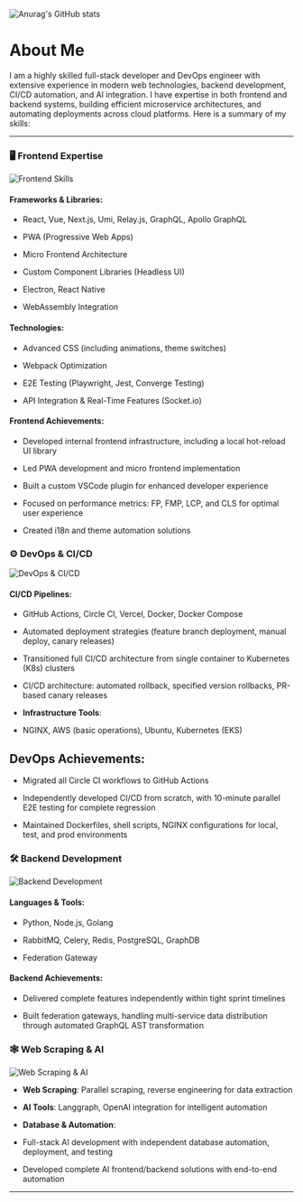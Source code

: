 ![Anurag's GitHub stats](https://github-readme-stats.vercel.app/api?username=Charlotte-z&show_icons=true&theme=radical)



# About Me
I am a highly skilled full-stack developer and DevOps engineer with extensive experience in modern web technologies, backend development, CI/CD automation, and AI integration. I have expertise in both frontend and backend systems, building efficient microservice architectures, and automating deployments across cloud platforms. Here is a summary of my skills:

  

---

  

### 🖥️ **Frontend Expertise**

![Frontend Skills](https://via.placeholder.com/500x150)

  
#### **Frameworks & Libraries**:

- React, Vue, Next.js, Umi, Relay.js, GraphQL, Apollo GraphQL

- PWA (Progressive Web Apps)

- Micro Frontend Architecture

- Custom Component Libraries (Headless UI)

- Electron, React Native

- WebAssembly Integration

#### **Technologies**:

- Advanced CSS (including animations, theme switches)

- Webpack Optimization

- E2E Testing (Playwright, Jest, Converge Testing)

- API Integration & Real-Time Features (Socket.io)

#### **Frontend Achievements**:

- Developed internal frontend infrastructure, including a local hot-reload UI library

- Led PWA development and micro frontend implementation

- Built a custom VSCode plugin for enhanced developer experience

- Focused on performance metrics: FP, FMP, LCP, and CLS for optimal user experience

- Created i18n and theme automation solutions

  

### ⚙️ **DevOps & CI/CD**

![DevOps & CI/CD](https://via.placeholder.com/500x150)

  

#### **CI/CD Pipelines**:

- GitHub Actions, Circle CI, Vercel, Docker, Docker Compose

- Automated deployment strategies (feature branch deployment, manual deploy, canary releases)

- Transitioned full CI/CD architecture from single container to Kubernetes (K8s) clusters

- CI/CD architecture: automated rollback, specified version rollbacks, PR-based canary releases

- **Infrastructure Tools**:

- NGINX, AWS (basic operations), Ubuntu, Kubernetes (EKS)

## **DevOps Achievements**:

- Migrated all Circle CI workflows to GitHub Actions

- Independently developed CI/CD from scratch, with 10-minute parallel E2E testing for complete regression

- Maintained Dockerfiles, shell scripts, NGINX configurations for local, test, and prod environments

  

### 🛠️ **Backend Development**

![Backend Development](https://via.placeholder.com/500x150)

  

#### **Languages & Tools**:

- Python, Node.js, Golang

- RabbitMQ, Celery, Redis, PostgreSQL, GraphDB

- Federation Gateway

#### **Backend Achievements**:

- Delivered complete features independently within tight sprint timelines

- Built federation gateways, handling multi-service data distribution through automated GraphQL AST transformation

  

### 🕸️ **Web Scraping & AI**

![Web Scraping & AI](https://via.placeholder.com/500x150)

  

- **Web Scraping**: Parallel scraping, reverse engineering for data extraction

- **AI Tools**: Langgraph, OpenAI integration for intelligent automation

- **Database & Automation**:

- Full-stack AI development with independent database automation, deployment, and testing

- Developed complete AI frontend/backend solutions with end-to-end automation

  

---
